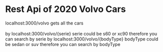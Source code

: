 <h1>Rest Api of 2020 Volvo Cars</h1>

localhost:3000/volvo gets all the cars</br></br>
by localhost:3000/volvo/{serie} serie could be s60 or xc90 therefore you can search by serie
by localhost:3000/volvo/{bodyType} bodyType could be sedan or suv therefore you can search by bodyType
